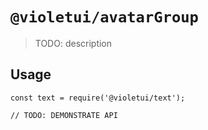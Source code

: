 # `@violetui/avatarGroup`

> TODO: description

## Usage

```
const text = require('@violetui/text');

// TODO: DEMONSTRATE API
```
